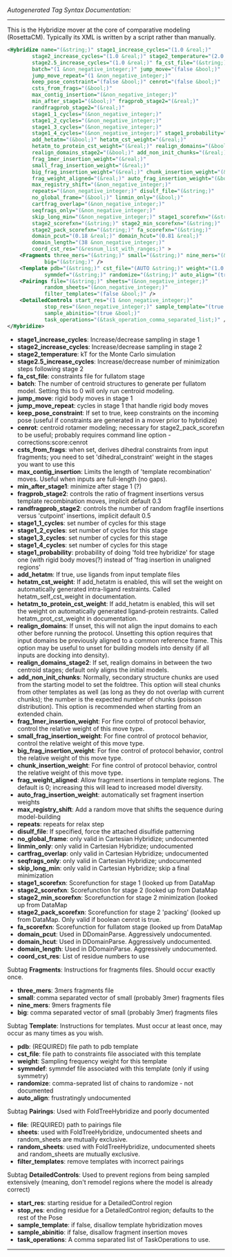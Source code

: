 <!-- THIS IS AN AUTOGENERATED FILE: Don't edit it directly, instead change the schema definition in the code itself. -->

_Autogenerated Tag Syntax Documentation:_

---
This is the Hybridize mover at the core of comparative modeling (RosettaCM).  Typically its XML is written by a script rather than manually.

```xml
<Hybridize name="(&string;)" stage1_increase_cycles="(1.0 &real;)"
        stage2_increase_cycles="(1.0 &real;)" stage2_temperature="(2.0 &real;)"
        stage2.5_increase_cycles="(1.0 &real;)" fa_cst_file="(&string;)"
        batch="(1 &non_negative_integer;)" jump_move="(false &bool;)"
        jump_move_repeat="(1 &non_negative_integer;)"
        keep_pose_constraint="(false &bool;)" cenrot="(false &bool;)"
        csts_from_frags="(&bool;)"
        max_contig_insertion="(&non_negative_integer;)"
        min_after_stage1="(&bool;)" fragprob_stage2="(&real;)"
        randfragprob_stage2="(&real;)"
        stage1_1_cycles="(&non_negative_integer;)"
        stage1_2_cycles="(&non_negative_integer;)"
        stage1_3_cycles="(&non_negative_integer;)"
        stage1_4_cycles="(&non_negative_integer;)" stage1_probability="(&real;)"
        add_hetatm="(&bool;)" hetatm_cst_weight="(&real;)"
        hetatm_to_protein_cst_weight="(&real;)" realign_domains="(&bool;)"
        realign_domains_stage2="(&bool;)" add_non_init_chunks="(&real;)"
        frag_1mer_insertion_weight="(&real;)"
        small_frag_insertion_weight="(&real;)"
        big_frag_insertion_weight="(&real;)" chunk_insertion_weight="(&real;)"
        frag_weight_aligned="(&real;)" auto_frag_insertion_weight="(&bool;)"
        max_registry_shift="(&non_negative_integer;)"
        repeats="(&non_negative_integer;)" disulf_file="(&string;)"
        no_global_frame="(&bool;)" linmin_only="(&bool;)"
        cartfrag_overlap="(&non_negative_integer;)"
        seqfrags_only="(&non_negative_integer;)"
        skip_long_min="(&non_negative_integer;)" stage1_scorefxn="(&string;)"
        stage2_scorefxn="(&string;)" stage2_min_scorefxn="(&string;)"
        stage2_pack_scorefxn="(&string;)" fa_scorefxn="(&string;)"
        domain_pcut="(0.18 &real;)" domain_hcut="(0.81 &real;)"
        domain_length="(38 &non_negative_integer;)"
        coord_cst_res="(&resnum_list_with_ranges;)" >
    <Fragments three_mers="(&string;)" small="(&string;)" nine_mers="(&string;)"
            big="(&string;)" />
    <Template pdb="(&string;)" cst_file="(AUTO &string;)" weight="(1.0 &real;)"
            symmdef="(&string;)" randomize="(&string;)" auto_align="(true &bool;)" />
    <Pairings file="(&string;)" sheets="(&non_negative_integer;)"
            random_sheets="(&non_negative_integer;)"
            filter_templates="(false &bool;)" />
    <DetailedControls start_res="(1 &non_negative_integer;)"
            stop_res="(&non_negative_integer;)" sample_template="(true &bool;)"
            sample_abinitio="(true &bool;)"
            task_operations="(&task_operation_comma_separated_list;)" />
</Hybridize>
```

-   **stage1_increase_cycles**: Increase/decrease sampling in stage 1
-   **stage2_increase_cycles**: Increase/decrease sampling in stage 2
-   **stage2_temperature**: kT for the Monte Carlo simulation
-   **stage2.5_increase_cycles**: Increase/decrease number of minimization steps following stage 2
-   **fa_cst_file**: constraints file for fullatom stage
-   **batch**: The number of centroid structures to generate per fullatom model. Setting this to 0 will only run centroid modeling.
-   **jump_move**: rigid body moves in stage 1
-   **jump_move_repeat**: cycles in stage 1 that handle rigid body moves
-   **keep_pose_constraint**: If set to true, keep constraints on the incoming pose (useful if constraints are generated in a mover prior to hybridize)
-   **cenrot**: centroid rotamer modeling; necessary for stage2_pack_scorefxn to be useful; probably requires command line option -corrections:score:cenrot
-   **csts_from_frags**: when set, derives dihedral constraints from input fragments; you need to set 'dihedral_constraint' weight in the stages you want to use this
-   **max_contig_insertion**: Limits the length of 'template recombination' moves. Useful when inputs are full-length (no gaps).
-   **min_after_stage1**: minimize after stage 1 (?)
-   **fragprob_stage2**: controls the ratio of fragment insertions versus template recombination moves, implicit default 0.3
-   **randfragprob_stage2**: controls the number of random fragfile insertions versus 'cutpoint' insertions, implicit default 0.5
-   **stage1_1_cycles**: set number of cycles for this stage
-   **stage1_2_cycles**: set number of cycles for this stage
-   **stage1_3_cycles**: set number of cycles for this stage
-   **stage1_4_cycles**: set number of cycles for this stage
-   **stage1_probability**: probability of doing 'fold tree hybridize' for stage one (with rigid body moves(?) instead of 'frag insertion in unaligned regions'
-   **add_hetatm**: If true, use ligands from input template files
-   **hetatm_cst_weight**: If add_hetatm is enabled, this will set the weight on automatically generated intra-ligand restraints.  Called hetatm_self_cst_weight in documentation.
-   **hetatm_to_protein_cst_weight**: If add_hetatm is enabled, this will set the weight on automatically generated ligand-protein restraints. Called hetatm_prot_cst_weight in documentation.
-   **realign_domains**: If unset, this will not align the input domains to each other before running the protocol. Unsetting this option requires that input domains be previously aligned to a common reference frame. This option may be useful to unset for building models into density (if all inputs are docking into density).
-   **realign_domains_stage2**: If set, realign domains in between the two centroid stages; default only aligns the initial models.
-   **add_non_init_chunks**: Normally, secondary structure chunks are used from the starting model to set the foldtree. This option will steal chunks from other templates as well (as long as they do not overlap with current chunks); the number is the expected number of chunks (poisson distribution). This option is recommended when starting from an extended chain.
-   **frag_1mer_insertion_weight**: For fine control of protocol behavior, control the relative weight of this move type.
-   **small_frag_insertion_weight**: For fine control of protocol behavior, control the relative weight of this move type.
-   **big_frag_insertion_weight**: For fine control of protocol behavior, control the relative weight of this move type.
-   **chunk_insertion_weight**: For fine control of protocol behavior, control the relative weight of this move type.
-   **frag_weight_aligned**: Allow fragment insertions in template regions. The default is 0; increasing this will lead to increased model diversity.
-   **auto_frag_insertion_weight**: automatically set fragment insertion weights
-   **max_registry_shift**: Add a random move that shifts the sequence during model-building
-   **repeats**: repeats for relax step
-   **disulf_file**: If specified, force the attached disulfide patterning
-   **no_global_frame**: only valid in Cartesian Hybridize; undocumented
-   **linmin_only**: only valid in Cartesian Hybridize; undocumented
-   **cartfrag_overlap**: only valid in Cartesian Hybridize; undocumented
-   **seqfrags_only**: only valid in Cartesian Hybridize; undocumented
-   **skip_long_min**: only valid in Cartesian Hybridize; skip a final minimization
-   **stage1_scorefxn**: Scorefunction for stage 1 (looked up from DataMap
-   **stage2_scorefxn**: Scorefunction for stage 2 (looked up from DataMap
-   **stage2_min_scorefxn**: Scorefunction for stage 2 minimization (looked up from DataMap
-   **stage2_pack_scorefxn**: Scorefunction for stage 2 'packing' (looked up from DataMap. Only valid if boolean cenrot is true.
-   **fa_scorefxn**: Scorefunction for fullatom stage (looked up from DataMap
-   **domain_pcut**: Used in DDomainParse. Aggressively undocumented.
-   **domain_hcut**: Used in DDomainParse. Aggressively undocumented.
-   **domain_length**: Used in DDomainParse.  Aggressively undocumented.
-   **coord_cst_res**: List of residue numbers to use


Subtag **Fragments**:   Instructions for fragments files.  Should occur exactly once.

-   **three_mers**: 3mers fragments file
-   **small**: comma separated vector of small (probably 3mer) fragments files
-   **nine_mers**: 9mers fragments file
-   **big**: comma separated vector of small (probably 3mer) fragments files

Subtag **Template**:   Instructions for templates. Must occur at least once, may occur as many times as you wish.

-   **pdb**: (REQUIRED) file path to pdb template
-   **cst_file**: file path to constraints file associated with this template
-   **weight**: Sampling frequency weight for this template
-   **symmdef**: symmdef file associated with this template (only if using symmetry)
-   **randomize**: comma-seprated list of chains to randomize - not documented
-   **auto_align**: frustratingly undocumented

Subtag **Pairings**:   Used with FoldTreeHybridize and poorly documented

-   **file**: (REQUIRED) path to pairings file
-   **sheets**: used with FoldTreeHybridize, undocumented sheets and random_sheets are mutually exclusive.
-   **random_sheets**: used with FoldTreeHybridize, undocumented sheets and random_sheets are mutually exclusive.
-   **filter_templates**: remove templates with incorrect pairings

Subtag **DetailedControls**:   Used to prevent regions from being sampled extensively (meaning, don't remodel regions where the model is already correct)

-   **start_res**: starting residue for a DetailedControl region
-   **stop_res**: ending residue for a DetailedControl region; defaults to the rest of the Pose
-   **sample_template**: if false, disallow template hybridization moves
-   **sample_abinitio**: if false, disallow fragment insertion moves
-   **task_operations**: A comma separated list of TaskOperations to use.

---
